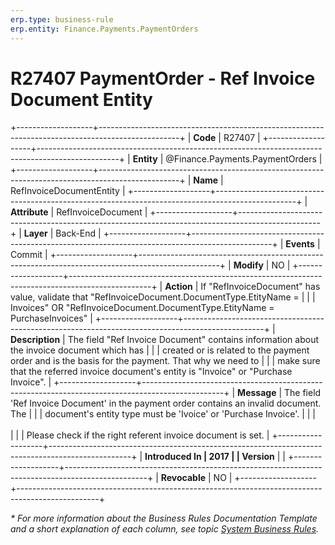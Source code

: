 ```yaml
---
erp.type: business-rule
erp.entity: Finance.Payments.PaymentOrders
---
```


# R27407 PaymentOrder - Ref Invoice Document Entity
+-------------------+--------------------------------------------------------------------------------------------------+
| **Code**          | R27407                                                                                           |
+-------------------+--------------------------------------------------------------------------------------------------+
| **Entity**        | @Finance.Payments.PaymentOrders                                                                  |
+-------------------+--------------------------------------------------------------------------------------------------+
| **Name**          | RefInvoiceDocumentEntity                                                                         |
+-------------------+--------------------------------------------------------------------------------------------------+
| **Attribute**     | RefInvoiceDocument                                                                               |
+-------------------+--------------------------------------------------------------------------------------------------+
| **Layer**         | Back-End                                                                                         |
+-------------------+--------------------------------------------------------------------------------------------------+
| **Events**        | Commit                                                                                           |
+-------------------+--------------------------------------------------------------------------------------------------+
| **Modify**        | NO                                                                                               |
+-------------------+--------------------------------------------------------------------------------------------------+
| **Action**        | If \"RefInvoiceDocument\" has value, validate that \"RefInvoiceDocument.DocumentType.EtityName = |
|                   | Invoices\" OR \"RefInvoiceDocument.DocumentType.EtityName = PurchaseInvoices\"                   |
+-------------------+--------------------------------------------------------------------------------------------------+
| **Description**   | The field "Ref Invoice Document" contains information about the invoice document which has       |
|                   | created or is related to the payment order and is the basis for the payment. That why we need to |
|                   | make sure that the referred invoice document\'s entity is \"Invoice\" or \"Purchase Invoice\".   |
+-------------------+--------------------------------------------------------------------------------------------------+
| **Message**       | The field 'Ref Invoice Document' in the payment order contains an invalid document. The          |
|                   | document's entity type must be 'Ivoice' or 'Purchase Invoice'.                                   |
|                   | <br/><br/>                                                                                       |
|                   | Please check if the right referent invoice document is set.                                      |
+-------------------+--------------------------------------------------------------------------------------------------+
| **Introduced In   | 2017                                                                                             |
| Version**         |                                                                                                  |
+-------------------+--------------------------------------------------------------------------------------------------+
| **Revocable**     | NO                                                                                               |
+-------------------+--------------------------------------------------------------------------------------------------+

*\* For more information about the Business Rules Documentation Template and a short explanation of each column, see
topic [System Business Rules](../templates/template-description-system-business-rules.md).*
